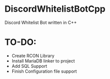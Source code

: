 # DiscordWhitelistBotCpp
Discord Whitelist Bot written in C++

# TO-DO:
- Create RCON Library
- Install MariaDB linker to project
- Add SQL Support
- Finish Configuration file support
